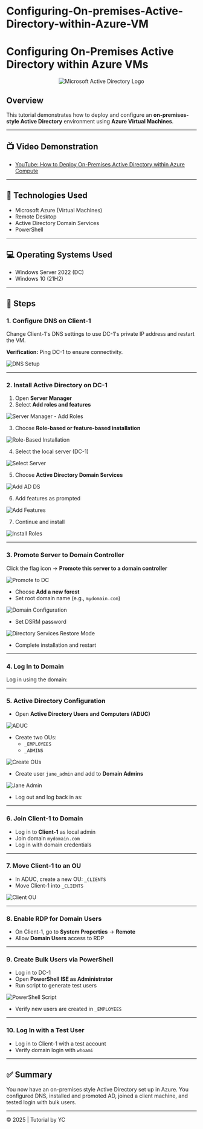 # Configuring-On-premises-Active-Directory-within-Azure-VM
# Configuring On-Premises Active Directory within Azure VMs

<p align="center">
  <img src="https://i.imgur.com/pU5A58S.png" alt="Microsoft Active Directory Logo"/>
</p>

## Overview

This tutorial demonstrates how to deploy and configure an **on-premises-style Active Directory** environment using **Azure Virtual Machines**.

---

## 📺 Video Demonstration

- [YouTube: How to Deploy On-Premises Active Directory within Azure Compute](https://www.youtube.com)

---

## 🧰 Technologies Used

- Microsoft Azure (Virtual Machines)
- Remote Desktop
- Active Directory Domain Services
- PowerShell

---

## 💻 Operating Systems Used

- Windows Server 2022 (DC)
- Windows 10 (21H2)

---

## 🔧 Steps

### 1. Configure DNS on Client-1

Change Client-1's DNS settings to use DC-1's private IP address and restart the VM.

**Verification:** Ping DC-1 to ensure connectivity.

![DNS Setup](https://i.imgur.com/A2kRBvU.png)

---

### 2. Install Active Directory on DC-1

1. Open **Server Manager**
2. Select **Add roles and features**

![Server Manager - Add Roles](https://i.imgur.com/DQz8fMX.png)

3. Choose **Role-based or feature-based installation**

![Role-Based Installation](https://i.imgur.com/ZVZtscY.png)

4. Select the local server (DC-1)

![Select Server](https://i.imgur.com/2REXkce.png)

5. Choose **Active Directory Domain Services**

![Add AD DS](https://i.imgur.com/JR07V9d.png)

6. Add features as prompted

![Add Features](https://i.imgur.com/Fl19UPW.png)

7. Continue and install

![Install Roles](https://i.imgur.com/tTh69vE.png)

---

### 3. Promote Server to Domain Controller

Click the flag icon → **Promote this server to a domain controller**

![Promote to DC](https://i.imgur.com/oKmAzf6.png)

- Choose **Add a new forest**
- Set root domain name (e.g., `mydomain.com`)

![Domain Configuration](https://i.imgur.com/Gpi0qXD.png)

- Set DSRM password

![Directory Services Restore Mode](https://i.imgur.com/w2WwTPO.png)

- Complete installation and restart

---

### 4. Log In to Domain

Log in using the domain:

---

### 5. Active Directory Configuration

- Open **Active Directory Users and Computers (ADUC)**

![ADUC](https://i.imgur.com/f0wzFT9.png)

- Create two OUs:
  - `_EMPLOYEES`
  - `_ADMINS`

![Create OUs](https://i.imgur.com/vRJQ96Z.png)

- Create user `jane_admin` and add to **Domain Admins**

![Jane Admin](https://i.imgur.com/IKNaIFM.png)

- Log out and log back in as:

---

### 6. Join Client-1 to Domain

- Log in to **Client-1** as local admin
- Join domain `mydomain.com`
- Log in with domain credentials

---

### 7. Move Client-1 to an OU

- In ADUC, create a new OU: `_CLIENTS`
- Move Client-1 into `_CLIENTS`

![Client OU](https://i.imgur.com/gFDTsM4.png)

---

### 8. Enable RDP for Domain Users

- On Client-1, go to **System Properties** → **Remote**
- Allow **Domain Users** access to RDP

---

### 9. Create Bulk Users via PowerShell

- Log in to DC-1
- Open **PowerShell ISE as Administrator**
- Run script to generate test users

![PowerShell Script](https://i.imgur.com/fPbrh6w.png)

- Verify new users are created in `_EMPLOYEES`

---

### 10. Log In with a Test User

- Log in to Client-1 with a test account
- Verify domain login with `whoami`

---

## ✅ Summary

You now have an on-premises style Active Directory set up in Azure. You configured DNS, installed and promoted AD, joined a client machine, and tested login with bulk users.

---
© 2025 | Tutorial by YC
